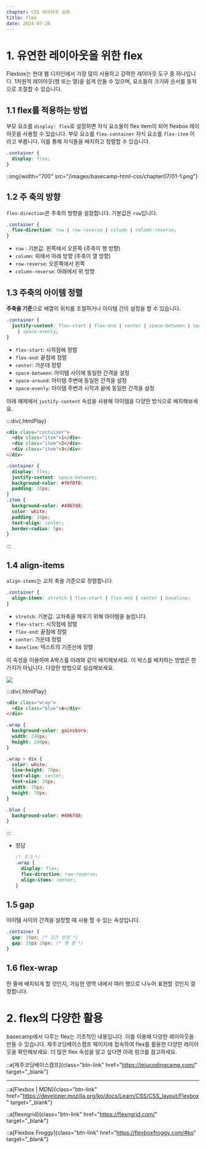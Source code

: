 ```yaml
---
chapter: CSS 레이아웃 심화
title: flex
date: 2024-07-26
---
```


# 1. 유연한 레이아웃을 위한 flex

Flexbox는 현대 웹 디자인에서 가장 많이 사용하고 강력한 레이아웃 도구 중 하나입니다. 1차원적 레이아웃(행 또는 열)을 쉽게 만들 수 있으며, 요소들의 크기와 순서를 동적으로 조절할 수 있습니다.

## 1.1 flex를 적용하는 방법

부모 요소를 `display: flex`로 설정하면 자식 요소들이 flex item이 되어 flexbox 레이아웃을 사용할 수 있습니다. 부모 요소를 `flex-container` 자식 요소를 `flex-item` 이라고 부릅니다. 이를 통해 자식들을 배치하고 정렬할 수 있습니다.

```css
.container {
  display: flex;
}
```

::img{width="700" src="/images/basecamp-html-css/chapter07/01-1.png"}

## 1.2 주 축의 방향

`flex-direction`은 주축의 방향을 설정합니다. 기본값은 `row`입니다.

```css
.container {
  flex-direction: row | row-reverse | column | column-reverse;
}
```

- `row` : 기본값. 왼쪽에서 오른쪽 (주축이 행 방향)
- `column`: 위에서 아래 방향 (주축이 열 방향)
- `row-reverse`: 오른쪽에서 왼쪽
- `column-reverse`: 아래에서 위 방향

## 1.3 주축의 아이템 정렬

**주축을 기준**으로 배열의 위치를 조절하거나 아이템 간의 설정을 할 수 있습니다.

```css
.container {
  justify-content: flex-start | flex-end | center | space-between | space-around
    | space-evenly;
}
```

- `flex-start`: 시작점에 정렬
- `flex-end`: 끝점에 정렬
- `center`: 가운데 정렬
- `space-between`: 아이템 사이에 동일한 간격을 설정
- `space-around`: 아이템 주변에 동일한 간격을 설정
- `space-evenly`: 아이템 주변과 시작과 끝에 동일한 간격을 설정

아래 예제에서 `justify-content` 속성을 사용해 아이템을 다양한 방식으로 배치해보세요.

:::div{.htmlPlay}

```html
<div class="container">
  <div class="item">1</div>
  <div class="item">2</div>
  <div class="item">3</div>
</div>
```

```css
.container {
  display: flex;
  justify-content: space-between;
  background-color: #f0f0f0;
  padding: 10px;
}
.item {
  background-color: #4967d8;
  color: white;
  padding: 10px;
  text-align: center;
  border-radius: 5px;
}
```

:::

## 1.4 align-items

`align-items`는 교차 축을 기준으로 정렬합니다.

```css
.container {
  align-items: stretch | flex-start | flex-end | center | baseline;
}
```

- `stretch`: 기본값. 교차축을 채우기 위해 아이템을 늘립니다.
- `flex-start`: 시작점에 정렬
- `flex-end`: 끝점에 정렬
- `center`: 가운데 정렬
- `baseline`: 텍스트의 기준선에 정렬

이 속성을 이용하여 A박스를 아래와 같이 배치해보세요. 이 박스를 배치하는 방법은 한가지가 아닙니다. 다양한 방법으로 실습해보세요.

![](/images/basecamp-html-css/chapter07/01-3.png)

:::div{.htmlPlay}

```html
<div class="wrap">
  <div class="blue">A</div>
</div>
```

```css
.wrap {
  background-color: gainsboro;
  width: 240px;
  height: 240px;
}

.wrap > div {
  color: white;
  line-height: 70px;
  text-align: center;
  font-size: 20px;
  width: 70px;
  height: 70px;
}

.blue {
  background-color: #4967d8;
}
```

:::

- 정답
  ```css
  /* 추가 */
  .wrap {
    display: flex;
    flex-direction: row-reverse;
    align-items: center;
  }
  ```

## 1.5 gap

아이템 사이의 간격을 설정할 때 사용 할 수 있는 속성입니다.

```css
.container {
  gap: 10px; /* 모든 방향 */
  gap: 10px 20px; /* 행 열 */
}
```

## 1.6 flex-wrap

한 줄에 배치되게 할 것인지, 가능한 영역 내에서 여러 행으로 나누어 표현할 것인지 결정합니다.

# 2. flex의 다양한 활용

basecamp에서 다루는 flex는 기초적인 내용입니다. 이를 이용해 다양한 레이아웃을 만들 수 있습니다. 제주코딩베이스캠프 페이지에 접속하여 flex를 활용한 다양한 레이아웃을 확인해보세요. 더 많은 flex 속성을 알고 싶다면 아래 링크를 참고하세요.

::a[제주코딩베이스캠프]{class="btn-link" href="https://jejucodingcamp.com/" target="\_blank"}

---

::a[Flexbox | MDN]{class="btn-link" href="https://developer.mozilla.org/ko/docs/Learn/CSS/CSS_layout/Flexbox" target="\_blank"}

::a[flexngrid]{class="btn-link" href="https://flexngrid.com/" target="\_blank"}

::a[Flexbox Froggy]{class="btn-link" href="https://flexboxfroggy.com/#ko" target="\_blank"}

